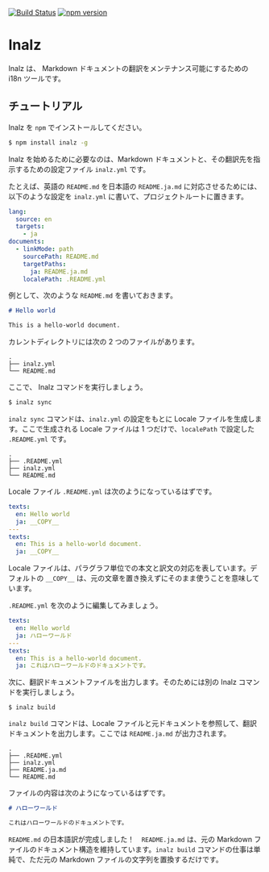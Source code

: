 [![Build Status](https://travis-ci.org/FujiHaruka/inalz.svg?branch=master)](https://travis-ci.org/FujiHaruka/inalz)
[![npm version](https://badge.fury.io/js/inalz.svg)](https://badge.fury.io/js/inalz)

# Inalz

Inalz は、 Markdown ドキュメントの翻訳をメンテナンス可能にするための i18n ツールです。

## チュートリアル

Inalz を `npm` でインストールしてください。

```bash
$ npm install inalz -g
```

Inalz を始めるために必要なのは、Markdown ドキュメントと、その翻訳先を指示するための設定ファイル `inalz.yml` です。

たとえば、英語の `README.md` を日本語の `README.ja.md` に対応させるためには、以下のような設定を `inalz.yml` に書いて、プロジェクトルートに置きます。

```yml
lang:
  source: en
  targets:
    - ja
documents:
  - linkMode: path
    sourcePath: README.md
    targetPaths:
      ja: README.ja.md
    localePath: .README.yml
```

例として、次のような `README.md` を書いておきます。

```md
# Hello world

This is a hello-world document.
```


カレントディレクトリには次の 2 つのファイルがあります。

```
.
├── inalz.yml
└── README.md
```

ここで、 Inalz コマンドを実行しましょう。

```bash
$ inalz sync
```

`inalz sync` コマンドは、`inalz.yml` の設定をもとに Locale ファイルを生成します。ここで生成される Locale ファイルは 1 つだけで、`localePath` で設定した `.README.yml` です。

```
.
├── .README.yml
├── inalz.yml
└── README.md
```

Locale ファイル `.README.yml` は次のようになっているはずです。

```yml
texts:
  en: Hello world
  ja: __COPY__
---
texts:
  en: This is a hello-world document.
  ja: __COPY__
```

Locale ファイルは、パラグラフ単位での本文と訳文の対応を表しています。デフォルトの `__COPY__` は、元の文章を置き換えずにそのまま使うことを意味しています。

`.README.yml` を次のように編集してみましょう。

```yml
texts:
  en: Hello world
  ja: ハローワールド
---
texts:
  en: This is a hello-world document.
  ja: これはハローワールドのドキュメントです。
```

次に、翻訳ドキュメントファイルを出力します。そのためには別の Inalz コマンドを実行しましょう。

```
$ inalz build
```

`inalz build` コマンドは、Locale ファイルと元ドキュメントを参照して、翻訳ドキュメントを出力します。ここでは `README.ja.md` が出力されます。

```
.
├── .README.yml
├── inalz.yml
├── README.ja.md
└── README.md
```

ファイルの内容は次のようになっているはずです。

```md
# ハローワールド

これはハローワールドのドキュメントです。
```

`README.md` の日本語訳が完成しました！　`README.ja.md` は、元の Markdown ファイルのドキュメント構造を維持しています。`inalz build` コマンドの仕事は単純で、ただ元の Markdown ファイルの文字列を置換するだけです。

